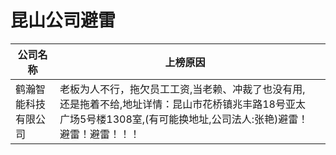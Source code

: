 # 昆山公司避雷

| 公司名称                       | 上榜原因                                      |                      |
| --------------------- | --------------------------------------- | ---------------- |
| 鹤瀚智能科技有限公司 | 老板为人不行，拖欠员工工资,当老赖、冲裁了也没有用,还是拖着不给,地址详情：昆山市花桥镇兆丰路18号亚太广场5号楼1308室,(有可能换地址,公司法人:张艳)避雷！避雷！避雷！！！|      |
